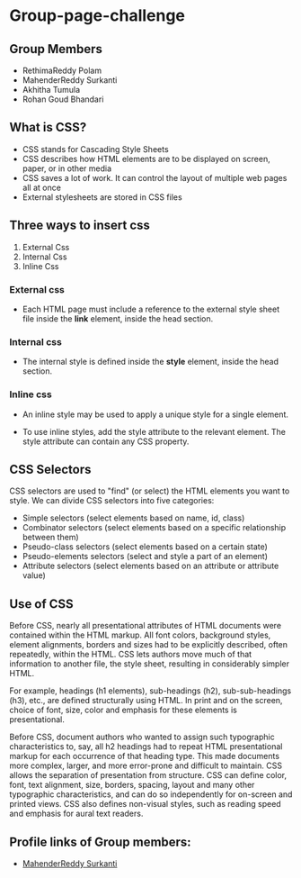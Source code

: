 # Group-page-challenge
## Group Members
- RethimaReddy Polam
- MahenderReddy Surkanti
- Akhitha Tumula
- Rohan Goud Bhandari

## What is CSS?
- CSS stands for Cascading Style Sheets
- CSS describes how HTML elements are to be displayed on screen, paper, or in other media
- CSS saves a lot of work. It can control the layout of multiple web pages all at once
- External stylesheets are stored in CSS files

## Three ways to insert css
1. External Css
2. Internal Css
3. Inline Css

### External css
- Each HTML page must include a reference to the external style sheet file inside the <b>link</b> element, inside the head section.

### Internal css
- The internal style is defined inside the <b>style</b> element, inside the head section.

### Inline css

- An inline style may be used to apply a unique style for a single element.

- To use inline styles, add the style attribute to the relevant element. The style attribute can contain any CSS property.

##  CSS Selectors
CSS selectors are used to "find" (or select) the HTML elements you want to style.
We can divide CSS selectors into five categories:
- Simple selectors (select elements based on name, id, class)
- Combinator selectors (select elements based on a specific relationship between them)
- Pseudo-class selectors (select elements based on a certain state)
- Pseudo-elements selectors (select and style a part of an element)
- Attribute selectors (select elements based on an attribute or attribute value)

## Use of CSS

Before CSS, nearly all presentational attributes of HTML documents were contained within the HTML markup. All font colors, background styles, element alignments, borders and sizes had to be explicitly described, often repeatedly, within the HTML. CSS lets authors move much of that information to another file, the style sheet, resulting in considerably simpler HTML.

For example, headings (h1 elements), sub-headings (h2), sub-sub-headings (h3), etc., are defined structurally using HTML. In print and on the screen, choice of font, size, color and emphasis for these elements is presentational.

Before CSS, document authors who wanted to assign such typographic characteristics to, say, all h2 headings had to repeat HTML presentational markup for each occurrence of that heading type. This made documents more complex, larger, and more error-prone and difficult to maintain. CSS allows the separation of presentation from structure. CSS can define color, font, text alignment, size, borders, spacing, layout and many other typographic characteristics, and can do so independently for on-screen and printed views. CSS also defines non-visual styles, such as reading speed and emphasis for aural text readers.

## Profile links of Group members:
- [MahenderReddy Surkanti](https://github.com/Mahender1166)


